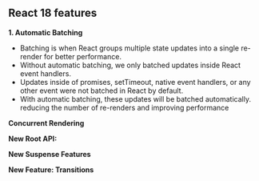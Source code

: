 ##  React 18 features


**1. Automatic Batching**

- Batching is when React groups multiple state updates into a single re-render for better performance.
- Without automatic batching, we only batched updates inside React event handlers.
- Updates inside of promises, setTimeout, native event handlers, or any other event were not batched in React by default.
-  With automatic batching, these updates will be batched automatically. reducing the number of re-renders and improving performance


**Concurrent Rendering**


**New Root API:**



**New Suspense Features**



**New Feature: Transitions**

